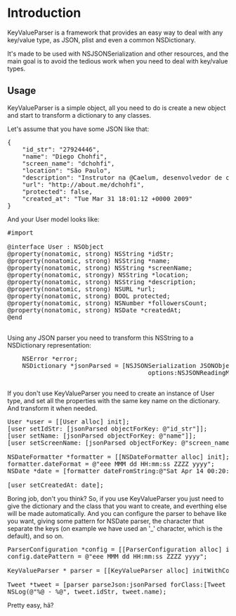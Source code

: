 Introduction
=========================

KeyValueParser is a framework that provides an easy way to deal with any key/value type, as JSON, plist and even a common NSDictionary.

It's made to be used with NSJSONSerialization and other resources, and the main goal is to avoid the tedious work when you need to deal with key/value types.

Usage
-------------------------

KeyValueParser is a simple object, all you need to do is create a new object and start to transform a dictionary to any classes.

Let's assume that you have some JSON like that:
<pre>
{
	"id_str": "27924446",
	"name": "Diego Chohfi",
	"screen_name": "dchohfi",
	"location": "São Paulo",
	"description": "Instrutor na @Caelum, desenvolvedor de coração, apaixonado por música e cerveja, sempre cerveja.",
	"url": "http://about.me/dchohfi",
	"protected": false,
	"created_at": "Tue Mar 31 18:01:12 +0000 2009"
}
</pre>

And your User model looks like:
<pre>
#import <Foundation/Foundation.h>

@interface User : NSObject
@property(nonatomic, strong) NSString *idStr;
@property(nonatomic, strong) NSString *name;
@property(nonatomic, strong) NSString *screenName;
@property(nonatomic, strongy) NSString *location;
@property(nonatomic, strong) NSString *description;
@property(nonatomic, strong) NSURL *url;
@property(nonatomic, strong) BOOL protected;
@property(nonatomic, strong) NSNumber *followersCount;
@property(nonatomic, strong) NSDate *createdAt;
@end

</pre>

Using any JSON parser you need to transform this NSString to a NSDictionary representation:
<pre>
	NSError *error;
	NSDictionary *jsonParsed = [NSJSONSerialization JSONObjectWithData:jsonData
		                              options:NSJSONReadingMutableContainers 
																	error:&error];
</pre>

If you don't use KeyValueParser you need to create an instance of User type, and set all the properties with the same key name on the dictionary. And transform it when needed.

<pre>
User *user = [[User alloc] init];
[user setIdStr: [jsonParsed objectForKey: @"id_str"]];
[user setName: [jsonParsed objectForKey: @"name"]];
[user setScreenName: [jsonParsed objectForKey: @"screen_name"]];

NSDateFormatter *formatter = [[NSDateFormatter alloc] init];
formatter.dateFormat = @"eee MMM dd HH:mm:ss ZZZZ yyyy";
NSDate *date = [formatter dateFromString:@"Sat Apr 14 00:20:07 +0000 2012"];

[user setCreatedAt: date];
</pre>

Boring job, don't you think? So, if you use KeyValueParser you just need to give the dictionary and the class that you want to create, and everthing else will be made automatically. And you can configure the parser to behave like you want, giving some pattern for NSDate parser, the character that separate the keys (on example we have used an '_' character, which is the default), and so on.

<pre>
ParserConfiguration *config = [[ParserConfiguration alloc] init];
config.datePattern = @"eee MMM dd HH:mm:ss ZZZZ yyyy";

KeyValueParser * parser = [[KeyValueParser alloc] initWithConfiguration:config];

Tweet *tweet = [parser parseJson:jsonParsed forClass:[Tweet class]];
NSLog(@"%@ - %@", tweet.idStr, tweet.name);
</pre>

Pretty easy, hã?